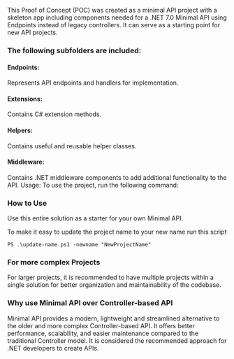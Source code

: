 ﻿This Proof of Concept (POC) was created as a minimal API project with a skeleton app including components needed for a .NET 7.0 Minimal API using Endpoints instead of legacy controllers. It can serve as a starting point for new API projects.

### The following subfolders are included:

#### Endpoints: 
Represents API endpoints and handlers for implementation.
#### Extensions: 
Contains C# extension methods.

#### Helpers: 
Contains useful and reusable helper classes.

#### Middleware: 
Contains .NET middleware components to add additional functionality to the API.
Usage: To use the project, run the following command:

### How to Use

Use this entire solution as a starter for your own Minimal API.

To make it easy to update the project name to your new name run this script

``` 
PS .\update-name.ps1 -newname "NewProjectName"
```


### For more complex Projects
For larger projects, it is recommended to have multiple projects within a single solution for better organization and maintainability of the codebase.

### Why use Minimal API over Controller-based API
Minimal API provides a modern, lightweight and streamlined alternative to the older and more complex Controller-based API. It offers better performance, scalability, and easier maintenance compared to the traditional Controller model. It is considered the recommended approach for .NET developers to create APIs.